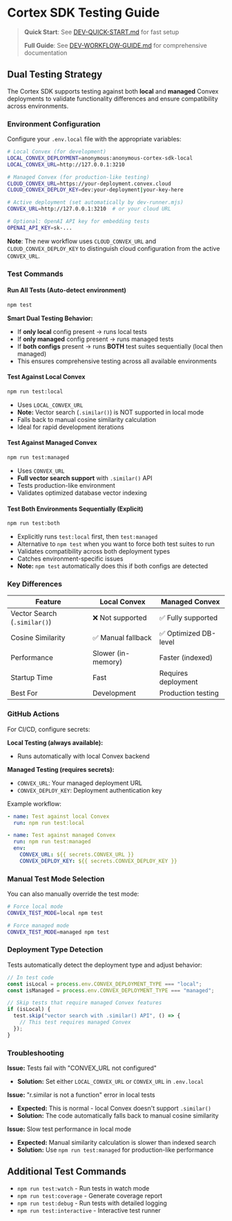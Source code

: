 # Cortex SDK Testing Guide

> **Quick Start**: See [DEV-QUICK-START.md](../dev-docs/DEV-QUICK-START.md) for fast setup
> 
> **Full Guide**: See [DEV-WORKFLOW-GUIDE.md](../dev-docs/DEV-WORKFLOW-GUIDE.md) for comprehensive documentation

## Dual Testing Strategy

The Cortex SDK supports testing against both **local** and **managed** Convex deployments to validate functionality differences and ensure compatibility across environments.

### Environment Configuration

Configure your `.env.local` file with the appropriate variables:

```bash
# Local Convex (for development)
LOCAL_CONVEX_DEPLOYMENT=anonymous:anonymous-cortex-sdk-local
LOCAL_CONVEX_URL=http://127.0.0.1:3210

# Managed Convex (for production-like testing)
CLOUD_CONVEX_URL=https://your-deployment.convex.cloud
CLOUD_CONVEX_DEPLOY_KEY=dev:your-deployment|your-key-here

# Active deployment (set automatically by dev-runner.mjs)
CONVEX_URL=http://127.0.0.1:3210  # or your cloud URL

# Optional: OpenAI API key for embedding tests
OPENAI_API_KEY=sk-...
```

**Note**: The new workflow uses `CLOUD_CONVEX_URL` and `CLOUD_CONVEX_DEPLOY_KEY` to distinguish cloud configuration from the active `CONVEX_URL`.

### Test Commands

#### Run All Tests (Auto-detect environment)

```bash
npm test
```

**Smart Dual Testing Behavior:**

- If **only local** config present → runs local tests
- If **only managed** config present → runs managed tests
- If **both configs** present → runs **BOTH** test suites sequentially (local then managed)
- This ensures comprehensive testing across all available environments

#### Test Against Local Convex

```bash
npm run test:local
```

- Uses `LOCAL_CONVEX_URL`
- **Note:** Vector search (`.similar()`) is NOT supported in local mode
- Falls back to manual cosine similarity calculation
- Ideal for rapid development iterations

#### Test Against Managed Convex

```bash
npm run test:managed
```

- Uses `CONVEX_URL`
- **Full vector search support** with `.similar()` API
- Tests production-like environment
- Validates optimized database vector indexing

#### Test Both Environments Sequentially (Explicit)

```bash
npm run test:both
```

- Explicitly runs `test:local` first, then `test:managed`
- Alternative to `npm test` when you want to force both test suites to run
- Validates compatibility across both deployment types
- Catches environment-specific issues
- **Note:** `npm test` automatically does this if both configs are detected

### Key Differences

| Feature                      | Local Convex       | Managed Convex        |
| ---------------------------- | ------------------ | --------------------- |
| Vector Search (`.similar()`) | ❌ Not supported   | ✅ Fully supported    |
| Cosine Similarity            | ✅ Manual fallback | ✅ Optimized DB-level |
| Performance                  | Slower (in-memory) | Faster (indexed)      |
| Startup Time                 | Fast               | Requires deployment   |
| Best For                     | Development        | Production testing    |

### GitHub Actions

For CI/CD, configure secrets:

**Local Testing (always available):**

- Runs automatically with local Convex backend

**Managed Testing (requires secrets):**

- `CONVEX_URL`: Your managed deployment URL
- `CONVEX_DEPLOY_KEY`: Deployment authentication key

Example workflow:

```yaml
- name: Test against local Convex
  run: npm run test:local

- name: Test against managed Convex
  run: npm run test:managed
  env:
    CONVEX_URL: ${{ secrets.CONVEX_URL }}
    CONVEX_DEPLOY_KEY: ${{ secrets.CONVEX_DEPLOY_KEY }}
```

### Manual Test Mode Selection

You can also manually override the test mode:

```bash
# Force local mode
CONVEX_TEST_MODE=local npm test

# Force managed mode
CONVEX_TEST_MODE=managed npm test
```

### Deployment Type Detection

Tests automatically detect the deployment type and adjust behavior:

```typescript
// In test code
const isLocal = process.env.CONVEX_DEPLOYMENT_TYPE === "local";
const isManaged = process.env.CONVEX_DEPLOYMENT_TYPE === "managed";

// Skip tests that require managed Convex features
if (isLocal) {
  test.skip("vector search with .similar() API", () => {
    // This test requires managed Convex
  });
}
```

### Troubleshooting

**Issue:** Tests fail with "CONVEX_URL not configured"

- **Solution:** Set either `LOCAL_CONVEX_URL` or `CONVEX_URL` in `.env.local`

**Issue:** "r.similar is not a function" error in local tests

- **Expected:** This is normal - local Convex doesn't support `.similar()`
- **Solution:** The code automatically falls back to manual cosine similarity

**Issue:** Slow test performance in local mode

- **Expected:** Manual similarity calculation is slower than indexed search
- **Solution:** Use `npm run test:managed` for production-like performance

## Additional Test Commands

- `npm run test:watch` - Run tests in watch mode
- `npm run test:coverage` - Generate coverage report
- `npm run test:debug` - Run tests with detailed logging
- `npm run test:interactive` - Interactive test runner
